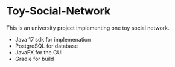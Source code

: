 # Toy-Social-Network
This is an university project implementing one toy social network.

* Java 17 sdk for implemenation
* PostgreSQL for database
* JavaFX for the GUI
* Gradle for build
